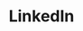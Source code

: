 ---
title: "LinkedIn"
weight: 2
icon: "linkedin"
description: "My resume and connections."
link: "https://www.linkedin.com/in/josiahhenson"
---
